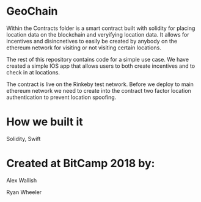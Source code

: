 # GeoChain

Within the Contracts folder is a smart contract built with solidity for placing location data on the blockchain and veryifying location data.  It allows for incentives and disincnetives to easily be created by anybody on the ethereum network for visiting or not visiting certain locations.  

The rest of this repository contains code for a simple use case.  We have created a simple IOS app that allows users to both create incentives and to check in at locations.  

The contract is live on the Rinkeby test network.  Before we deploy to main ethereum network we need to create into the contract two factor location authentication to prevent location spoofing.


# How we built it
Solidity, Swift

# Created at BitCamp 2018 by:
Alex Wallish

Ryan Wheeler
